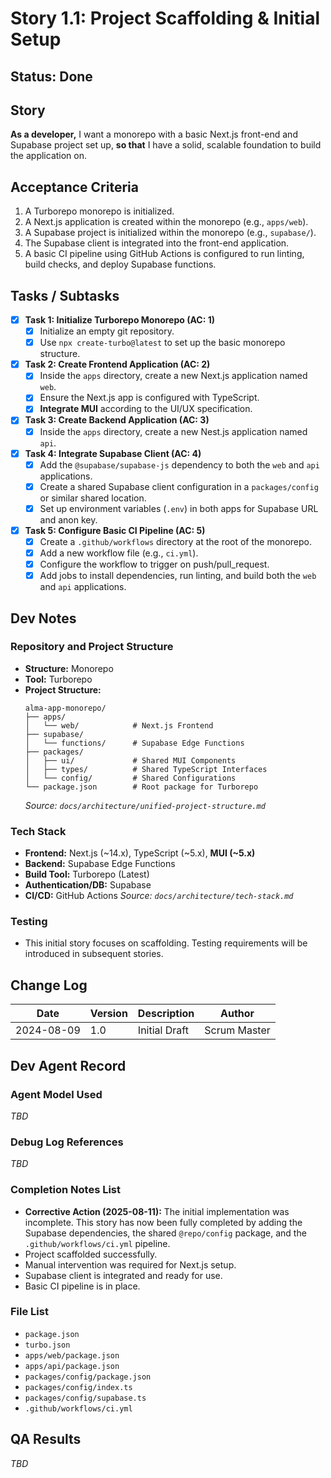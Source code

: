 # Story 1.1: Project Scaffolding & Initial Setup

## Status: Done

## Story
**As a developer,** I want a monorepo with a basic Next.js front-end and Supabase project set up, **so that** I have a solid, scalable foundation to build the application on.

## Acceptance Criteria
1.  A Turborepo monorepo is initialized.
2.  A Next.js application is created within the monorepo (e.g., `apps/web`).
3.  A Supabase project is initialized within the monorepo (e.g., `supabase/`).
4.  The Supabase client is integrated into the front-end application.
5.  A basic CI pipeline using GitHub Actions is configured to run linting, build checks, and deploy Supabase functions.

## Tasks / Subtasks
- [x] **Task 1: Initialize Turborepo Monorepo (AC: 1)**
    - [x] Initialize an empty git repository.
    - [x] Use `npx create-turbo@latest` to set up the basic monorepo structure.
- [x] **Task 2: Create Frontend Application (AC: 2)**
    - [x] Inside the `apps` directory, create a new Next.js application named `web`.
    - [x] Ensure the Next.js app is configured with TypeScript.
    - [x] **Integrate MUI** according to the UI/UX specification.
- [x] **Task 3: Create Backend Application (AC: 3)**
    - [x] Inside the `apps` directory, create a new Nest.js application named `api`.
- [x] **Task 4: Integrate Supabase Client (AC: 4)**
    - [x] Add the `@supabase/supabase-js` dependency to both the `web` and `api` applications.
    - [x] Create a shared Supabase client configuration in a `packages/config` or similar shared location.
    - [x] Set up environment variables (`.env`) in both apps for Supabase URL and anon key.
- [x] **Task 5: Configure Basic CI Pipeline (AC: 5)**
    - [x] Create a `.github/workflows` directory at the root of the monorepo.
    - [x] Add a new workflow file (e.g., `ci.yml`).
    - [x] Configure the workflow to trigger on push/pull_request.
    - [x] Add jobs to install dependencies, run linting, and build both the `web` and `api` applications.

## Dev Notes
### Repository and Project Structure
*   **Structure:** Monorepo
*   **Tool:** Turborepo
*   **Project Structure:**
    ```
    alma-app-monorepo/
    ├── apps/
    │   └── web/            # Next.js Frontend
    ├── supabase/
    │   └── functions/      # Supabase Edge Functions
    ├── packages/
    │   ├── ui/             # Shared MUI Components
    │   ├── types/          # Shared TypeScript Interfaces
    │   └── config/         # Shared Configurations
    └── package.json        # Root package for Turborepo
    ```
    *Source: `docs/architecture/unified-project-structure.md`*

### Tech Stack
*   **Frontend:** Next.js (~14.x), TypeScript (~5.x), **MUI (~5.x)**
*   **Backend:** Supabase Edge Functions
*   **Build Tool:** Turborepo (Latest)
*   **Authentication/DB:** Supabase
*   **CI/CD:** GitHub Actions
    *Source: `docs/architecture/tech-stack.md`*

### Testing
*   This initial story focuses on scaffolding. Testing requirements will be introduced in subsequent stories.

## Change Log
| Date | Version | Description | Author |
| --- | --- | --- | --- |
| 2024-08-09 | 1.0 | Initial Draft | Scrum Master |

## Dev Agent Record
### Agent Model Used
_TBD_

### Debug Log References
_TBD_

### Completion Notes List
- **Corrective Action (2025-08-11):** The initial implementation was incomplete. This story has now been fully completed by adding the Supabase dependencies, the shared `@repo/config` package, and the `.github/workflows/ci.yml` pipeline.
- Project scaffolded successfully.
- Manual intervention was required for Next.js setup.
- Supabase client is integrated and ready for use.
- Basic CI pipeline is in place.

### File List
- `package.json`
- `turbo.json`
- `apps/web/package.json`
- `apps/api/package.json`
- `packages/config/package.json`
- `packages/config/index.ts`
- `packages/config/supabase.ts`
- `.github/workflows/ci.yml`

## QA Results
_TBD_
